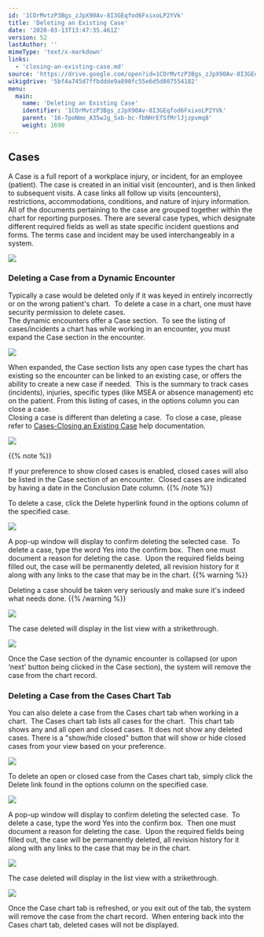 ```yaml
---
id: '1COrMvtzP3Bgs_zJpX90Av-8I3GEqfod6FxixoLP2YVk'
title: 'Deleting an Existing Case'
date: '2020-03-13T13:47:35.461Z'
version: 52
lastAuthor: ''
mimeType: 'text/x-markdown'
links:
  - 'closing-an-existing-case.md'
source: 'https://drive.google.com/open?id=1COrMvtzP3Bgs_zJpX90Av-8I3GEqfod6FxixoLP2YVk'
wikigdrive: '5bf4a745d7ffbddde9a890fc55e6d5d807554182'
menu:
  main:
    name: 'Deleting an Existing Case'
    identifier: '1COrMvtzP3Bgs_zJpX90Av-8I3GEqfod6FxixoLP2YVk'
    parent: '16-7poNmo_A35wJg_Sxb-bc-fbNHrEfSfMrlJjzpvmq8'
    weight: 1690
---
```

## **Cases**  
  
A Case is a full report of a workplace injury, or incident, for an employee (patient). The case is created in an initial visit (encounter), and is then linked to subsequent visits. A case links all follow up visits (encounters), restrictions, accommodations, conditions, and nature of injury information. All of the documents pertaining to the case are grouped together within the chart for reporting purposes. There are several case types, which designate different required fields as well as state specific incident questions and forms. The terms case and incident may be used interchangeably in a system.
  
![](../deleting-an-existing-case.assets/100002010000050B00000112F8D48F37A57A007B.png)  


  
### **Deleting a Case from a Dynamic Encounter**  
  
Typically a case would be deleted only if it was keyed in entirely incorrectly or on the wrong patient's chart.  To delete a case in a chart, one must have security permission to delete cases.  
The dynamic encounters offer a Case section.  To see the listing of cases/incidents a chart has while working in an encounter, you must expand the Case section in the encounter.  

  
![](../deleting-an-existing-case.assets/10000201000004830000008D7B5A803F023346F2.png)  


When expanded, the Case section lists any open case types the chart has existing so the encounter can be linked to an existing case, or offers the ability to create a new case if needed.  This is the summary to track cases (incidents), injuries, specific types (like MSEA or absence management) etc on the patient. From this listing of cases, in the options column you can close a case.  
Closing a case is different than deleting a case.  To close a case, please refer to [Cases-Closing an Existing Case](closing-an-existing-case.md) help documentation.

  
![](../deleting-an-existing-case.assets/100002010000047D000000FE3696E209AB9D9768.png)  


{{% note %}}

If your preference to show closed cases is enabled, closed cases will also be listed in the Case section of an encounter.  Closed cases are indicated by having a date in the Conclusion Date column.
{{% /note %}}

To delete a case, click the Delete hyperlink found in the options column of the specified case.

  
![](../deleting-an-existing-case.assets/100002010000047D000000FEDDB721D97838674D.png)  


A pop-up window will display to confirm deleting the selected case.  To delete a case, type the word Yes into the confirm box.  Then one must document a reason for deleting the case.  Upon the required fields being filled out, the case will be permanently deleted, all revision history for it along with any links to the case that may be in the chart.
{{% warning %}}

Deleting a case should be taken very seriously and make sure it's indeed what needs done.
{{% /warning %}}

  
![](../deleting-an-existing-case.assets/1000020100000193000000C61F81C1693FFF31A6.png)  


The case deleted will display in the list view with a strikethrough.

  
![](../deleting-an-existing-case.assets/10000201000004BE000000B91CEB5AAE4CE270E2.png)  


Once the Case section of the dynamic encounter is collapsed (or upon ‘next' button being clicked in the Case section), the system will remove the case from the chart record.
  
### **Deleting a Case from the Cases Chart Tab**  

You can also delete a case from the Cases chart tab when working in a chart.  The Cases chart tab lists all cases for the chart.  This chart tab shows any and all open and closed cases.  It does not show any deleted cases. There is a "show/hide closed" button that will show or hide closed cases from your view based on your preference.

  
![](../deleting-an-existing-case.assets/10000201000004B50000011BD824D78AAED9880F.png)  


To delete an open or closed case from the Cases chart tab, simply click the Delete link found in the options column on the specified case.

  
![](../deleting-an-existing-case.assets/10000201000004B50000011B88CACA2CFAD85DE8.png)  


A pop-up window will display to confirm deleting the selected case.  To delete a case, type the word Yes into the confirm box.  Then one must document a reason for deleting the case.  Upon the required fields being filled out, the case will be permanently deleted, all revision history for it along with any links to the case that may be in the chart.

  
![](../deleting-an-existing-case.assets/1000020100000193000000C61F81C1693FFF31A6.png)  


The case deleted will display in the list view with a strikethrough.

  
![](../deleting-an-existing-case.assets/10000201000004BB0000011B9642EBFA84A91B60.png)  


Once the Case chart tab is refreshed, or you exit out of the tab, the system will remove the case from the chart record.  When entering back into the Cases chart tab, deleted cases will not be displayed.

